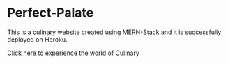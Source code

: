 # Perfect-Palate
This is a culinary website created using MERN-Stack and it is successfully deployed on Heroku.

<a href="https://perfect-palate-project.herokuapp.com/admin/index"> Click here to experience the world of Culinary </a>
